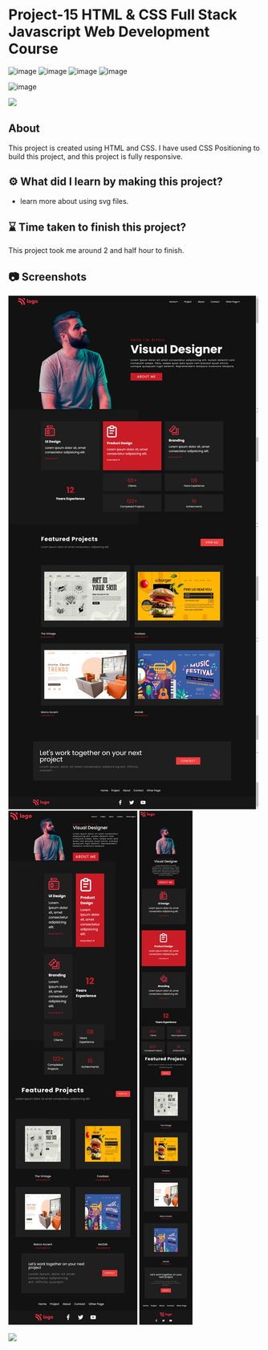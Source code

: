 # Project-15 HTML & CSS Full Stack Javascript Web Development Course

![image](https://img.shields.io/badge/iNeuron-Full--Stack%20JavaScript%20Web%20Development%20Course-blue)
![image](https://img.shields.io/badge/Hitesh%20Choudhry-LOC-brightgreen)
![image](https://img.shields.io/badge/HTML-CSS-orange)
![image](https://img.shields.io/badge/Project-15-blue)

![image](https://img.shields.io/badge/BHASKAR-SAHU-blue)

[<img src= "https://img.shields.io/badge/projcet live link-10b?style=for-the-badge&logo=&logoColor=white" />](https://fsjs-ineuron-project-15-html-css.netlify.app/)

## About

This project is created using HTML and CSS. I have used CSS Positioning to build this project, and this project is fully responsive.

## ⚙️ What did I learn by making this project?

-   learn more about using svg files.

## ⌛ Time taken to finish this project?

This project took me around 2 and half hour to finish.

## 📷 Screenshots

![image](./screenshot/screenshot.png)
![image](./screenshot/screenshot-2.png)
![image](./screenshot/screenshot-3.png)

[<img src= "https://img.shields.io/badge/PROJCET LINK-1DA55F?style=for-the-badge&logo=&logoColor=white" />](https://fsjs-ineuron-project-15-html-css.netlify.app/)
